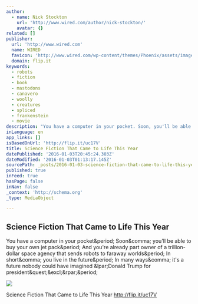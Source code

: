 ```yaml
---
author:
  - name: Nick Stockton
    url: 'http://www.wired.com/author/nick-stockton/'
    avatar: {}
related: []
publisher:
  url: 'http://www.wired.com'
  name: WIRED
  favicon: 'http://www.wired.com/wp-content/themes/Phoenix/assets/images/favicon.ico'
  domain: flip.it
keywords:
  - robots
  - fiction
  - book
  - mastodons
  - canavero
  - woolly
  - creatures
  - spliced
  - frankenstein
  - movie
description: "You have a computer in your pocket. Soon, you'll be able to buy your own jet pack. And you're already part owner of a trillion-dollar space agency that sends robots to faraway worlds. In short, you live in the future. In many ways, it's a future nobody could have imagined (Donald Trump for president?!)."
inLanguage: en
app_links: []
isBasedOnUrl: 'http://flip.it/uc17V'
title: Science Fiction That Came to Life This Year
datePublished: '2016-01-03T20:45:24.303Z'
dateModified: '2016-01-03T01:13:17.145Z'
sourcePath: _posts/2016-01-03-science-fiction-that-came-to-life-this-year.md
published: true
inFeed: true
hasPage: false
inNav: false
_context: 'http://schema.org'
_type: MediaObject

---
```

<article style=""><h1>Science Fiction That Came to Life This Year</h1><p>You have a computer in your pocket&amp;period; Soon&amp;comma; you'll be able to buy your own jet pack&amp;period; And you're already part owner of a trillion-dollar space agency that sends robots to faraway worlds&amp;period; In short&amp;comma; you live in the future&amp;period; In many ways&amp;comma; it's a future nobody could have imagined &amp;lpar;Donald Trump for president&amp;quest;&amp;excl;&amp;rpar;&amp;period;</p><img src="http://www.wired.com/wp-content/uploads/2015/05/536609365.jpg" /></article>

Science Fiction That Came to Life This Year http://flip.it/uc17V